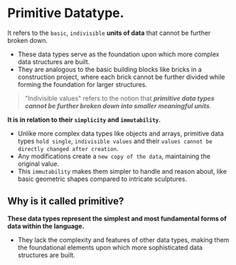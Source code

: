 # Primitive Datatype.

It refers to the `basic`, `indivisible` **units of data** that cannot be further broken down.

- These data types serve as the foundation upon which more complex data structures are built.
- They are analogous to the basic building blocks like bricks in a construction project, where each brick cannot be further divided while forming the foundation for larger structures.

> "Indivisible values" refers to the notion that **_primitive data types cannot be further broken down into smaller meaningful units_**.

**It is in relation to their `simplicity` and `immutability`.**

- Unlike more complex data types like objects and arrays, primitive data types `hold single`, `indivisible values` and their `values cannot be directly changed after creation`.
- Any modifications create a `new copy of the data`, maintaining the original value.
- This `immutability` makes them simpler to handle and reason about, like basic geometric shapes compared to intricate sculptures.

## Why is it called primitive?

**These data types represent the simplest and most fundamental forms of data within the language.**

- They lack the complexity and features of other data types, making them the foundational elements upon which more sophisticated data structures are built.
